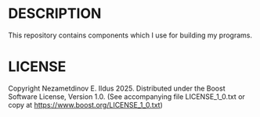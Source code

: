 # DESCRIPTION
This repository contains components which I use for building my programs.

# LICENSE
Copyright Nezametdinov E. Ildus 2025.
Distributed under the Boost Software License, Version 1.0.
(See accompanying file LICENSE_1_0.txt or copy at
https://www.boost.org/LICENSE_1_0.txt)
